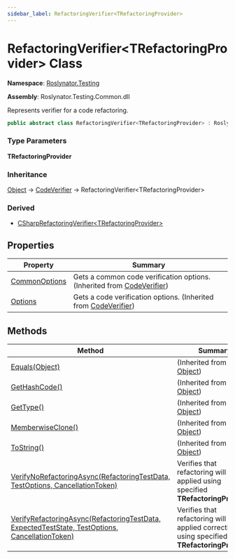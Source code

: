 ```yaml
---
sidebar_label: RefactoringVerifier<TRefactoringProvider>
---
```


# RefactoringVerifier&lt;TRefactoringProvider&gt; Class

**Namespace**: [Roslynator.Testing](../index.md)

**Assembly**: Roslynator\.Testing\.Common\.dll

  
Represents verifier for a code refactoring\.

```csharp
public abstract class RefactoringVerifier<TRefactoringProvider> : Roslynator.Testing.CodeVerifier where TRefactoringProvider : Microsoft.CodeAnalysis.CodeRefactorings.CodeRefactoringProvider, new()
```

### Type Parameters

**TRefactoringProvider**

### Inheritance

[Object](https://docs.microsoft.com/en-us/dotnet/api/system.object) &#x2192; [CodeVerifier](../CodeVerifier/index.md) &#x2192; RefactoringVerifier&lt;TRefactoringProvider&gt;

### Derived

* [CSharpRefactoringVerifier&lt;TRefactoringProvider&gt;](../CSharp/CSharpRefactoringVerifier-1/index.md)

## Properties

| Property | Summary |
| -------- | ------- |
| [CommonOptions](../CodeVerifier/CommonOptions/index.md) | Gets a common code verification options\. \(Inherited from [CodeVerifier](../CodeVerifier/index.md)\) |
| [Options](../CodeVerifier/Options/index.md) | Gets a code verification options\. \(Inherited from [CodeVerifier](../CodeVerifier/index.md)\) |

## Methods

| Method | Summary |
| ------ | ------- |
| [Equals(Object)](https://docs.microsoft.com/en-us/dotnet/api/system.object.equals) |  \(Inherited from [Object](https://docs.microsoft.com/en-us/dotnet/api/system.object)\) |
| [GetHashCode()](https://docs.microsoft.com/en-us/dotnet/api/system.object.gethashcode) |  \(Inherited from [Object](https://docs.microsoft.com/en-us/dotnet/api/system.object)\) |
| [GetType()](https://docs.microsoft.com/en-us/dotnet/api/system.object.gettype) |  \(Inherited from [Object](https://docs.microsoft.com/en-us/dotnet/api/system.object)\) |
| [MemberwiseClone()](https://docs.microsoft.com/en-us/dotnet/api/system.object.memberwiseclone) |  \(Inherited from [Object](https://docs.microsoft.com/en-us/dotnet/api/system.object)\) |
| [ToString()](https://docs.microsoft.com/en-us/dotnet/api/system.object.tostring) |  \(Inherited from [Object](https://docs.microsoft.com/en-us/dotnet/api/system.object)\) |
| [VerifyNoRefactoringAsync(RefactoringTestData, TestOptions, CancellationToken)](VerifyNoRefactoringAsync/index.md) | Verifies that refactoring will not be applied using specified **TRefactoringProvider**\. |
| [VerifyRefactoringAsync(RefactoringTestData, ExpectedTestState, TestOptions, CancellationToken)](VerifyRefactoringAsync/index.md) | Verifies that refactoring will be applied correctly using specified **TRefactoringProvider**\. |


